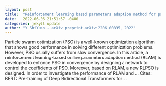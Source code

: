 ```yaml
---
layout: post
title:  "Reinforcement learning based parameters adaption method for particle swarm optimization"
date:   2022-06-06 21:51:57 -0400
categories: jekyll update
author: "Y ShiYuan - arXiv preprint arXiv:2206.00835, 2022"
---
```

Particle swarm optimization (PSO) is a well-known optimization algorithm that shows good performance in solving different optimization problems. However, PSO usually suffers from slow convergence. In this article, a reinforcement learning-based online parameters adaption method (RLAM) is developed to enhance PSO in convergence by designing a network to control the coefficients of PSO. Moreover, based on RLAM, a new RLPSO is designed. In order to investigate the performance of RLAM and …
Cites: ‪BERT: Pre-training of Deep Bidirectional Transformers for …‬  